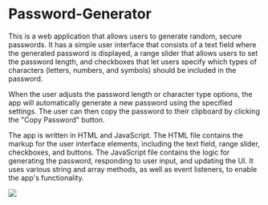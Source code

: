 # Password-Generator

This is a web application that allows users to generate random, secure passwords. It has a simple user interface that consists of a text field where the generated password is displayed, a range slider that allows users to set the password length, and checkboxes that let users specify which types of characters (letters, numbers, and symbols) should be included in the password.

When the user adjusts the password length or character type options, the app will automatically generate a new password using the specified settings. The user can then copy the password to their clipboard by clicking the "Copy Password" button.

The app is written in HTML and JavaScript. The HTML file contains the markup for the user interface elements, including the text field, range slider, checkboxes, and buttons. The JavaScript file contains the logic for generating the password, responding to user input, and updating the UI. It uses various string and array methods, as well as event listeners, to enable the app's functionality.

<img src="https://6a6feeae-6e2b-49df-9ed4-2480d42a5083.id.repl.co/images/p2.png"/>
